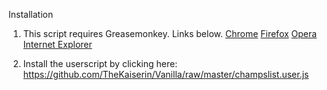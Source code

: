 Installation

1) This script requires Greasemonkey.  Links below.
<a href="https://chrome.google.com/webstore/detail/tampermonkey/dhdgffkkebhmkfjojejmpbldmpobfkfo">Chrome</a>
<a href="https://addons.mozilla.org/firefox/addon/greasemonkey/">Firefox</a>
<a href="https://addons.opera.com/extensions/details/tampermonkey-beta/">Opera</a>
<a href="http://sourceforge.net/projects/trixiewpf45/">Internet Explorer</a>


2) Install the userscript by clicking here:
https://github.com/TheKaiserin/Vanilla/raw/master/champslist.user.js
